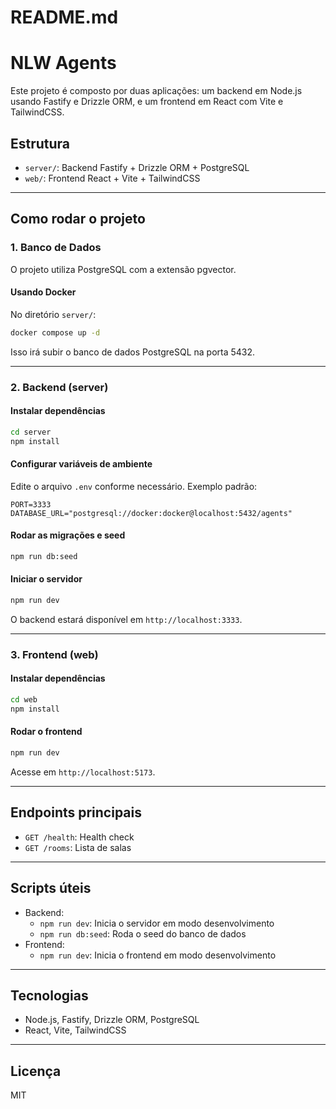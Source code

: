 # README.md
# NLW Agents

Este projeto é composto por duas aplicações: um backend em Node.js usando Fastify e Drizzle ORM, e um frontend em React com Vite e TailwindCSS.

## Estrutura

- `server/`: Backend Fastify + Drizzle ORM + PostgreSQL
- `web/`: Frontend React + Vite + TailwindCSS

---

## Como rodar o projeto

### 1. Banco de Dados

O projeto utiliza PostgreSQL com a extensão pgvector.

#### Usando Docker

No diretório `server/`:

```sh
docker compose up -d
```

Isso irá subir o banco de dados PostgreSQL na porta 5432.

---

### 2. Backend (server)

#### Instalar dependências

```sh
cd server
npm install
```

#### Configurar variáveis de ambiente

Edite o arquivo `.env` conforme necessário. Exemplo padrão:

```
PORT=3333
DATABASE_URL="postgresql://docker:docker@localhost:5432/agents"
```

#### Rodar as migrações e seed

```sh
npm run db:seed
```

#### Iniciar o servidor

```sh
npm run dev
```

O backend estará disponível em `http://localhost:3333`.

---

### 3. Frontend (web)

#### Instalar dependências

```sh
cd web
npm install
```

#### Rodar o frontend

```sh
npm run dev
```

Acesse em `http://localhost:5173`.

---

## Endpoints principais

- `GET /health`: Health check
- `GET /rooms`: Lista de salas

---

## Scripts úteis

- Backend:
  - `npm run dev`: Inicia o servidor em modo desenvolvimento
  - `npm run db:seed`: Roda o seed do banco de dados
- Frontend:
  - `npm run dev`: Inicia o frontend em modo desenvolvimento

---

## Tecnologias

- Node.js, Fastify, Drizzle ORM, PostgreSQL
- React, Vite, TailwindCSS

---

## Licença

MIT
